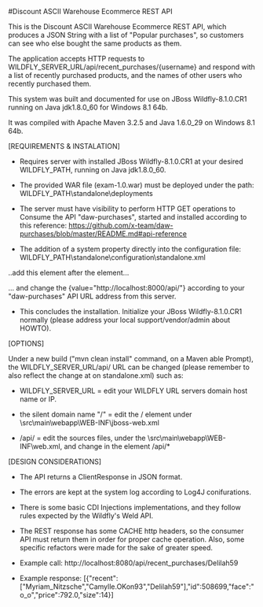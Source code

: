 #Discount ASCII Warehouse Ecommerce REST API

This is the Discount ASCII Warehouse Ecommerce REST API, which produces a JSON String with a list of "Popular purchases", so customers can see who else bought the same products as them.

The application accepts HTTP requests to WILDFLY_SERVER_URL/api/recent_purchases/{username} and respond with a list of recently purchased products, and the names of other users who recently purchased them.

This system was built and documented for use on JBoss Wildfly-8.1.0.CR1 running on Java jdk1.8.0_60 for Windows 8.1 64b.

It was compiled with Apache Maven 3.2.5 and Java 1.6.0_29 on Windows 8.1 64b.


[REQUIREMENTS & INSTALATION]

- Requires server with installed JBoss Wildfly-8.1.0.CR1 at your desired WILDFLY_PATH, running on Java jdk1.8.0_60.

- The provided WAR file (exam-1.0.war) must be deployed under the path:
WILDFLY_PATH\standalone\deployments

- The server must have visibility to perform HTTP GET operations to Consume the API "daw-purchases", started and installed according to this reference:
https://github.com/x-team/daw-purchases/blob/master/README.md#api-reference

- The addition of a system property directly into the configuration file:
WILDFLY_PATH\standalone\configuration\standalone.xml

..add this element after the </EXTENSIONS> element...

<system-properties>
    <property name="com.discountasciiwarehouse.ecommerce.outside.resource" value="http://localhost:8000/api/"/>
</system-properties>

... and change the {value="http://localhost:8000/api/"} according to your "daw-purchases" API URL address from this server.

- This concludes the installation. Initialize your JBoss Wildfly-8.1.0.CR1 normally (please address your local support/vendor/admin about HOWTO).


[OPTIONS]

Under a new build ("mvn clean install" command, on a Maven able Prompt), the WILDFLY_SERVER_URL/api/ URL can be changed (please remember to also reflect the change at <system-properties> on standalone.xml) such as:

- WILDFLY_SERVER_URL = edit your WILDFLY URL servers domain host name or IP.

- the silent domain name "/" = edit the <context-root>/</context-root> element under \src\main\webapp\WEB-INF\jboss-web.xml  

- /api/ = edit the sources files, under the \src\main\webapp\WEB-INF\web.xml, and change in the element <url-pattern>/api/*</url-pattern>


[DESIGN CONSIDERATIONS]

- The API returns a ClientResponse in JSON format. 

- The errors are kept at the system log according to Log4J conifurations.

- There is some basic CDI Injections implementations, and they follow rules expected by the Wildfly's Weld API.

- The REST response has some CACHE http headers, so the consumer API must return them in order for proper cache operation. Also, some specific refactors were made for the sake of greater speed. 

- Example call: http://localhost:8080/api/recent_purchases/Delilah59
 
- Example response: [{"recent":["Myriam_Nitzsche","Camylle.OKon93","Delilah59"],"id":508699,"face":"o_o","price":792.0,"size":14}]
